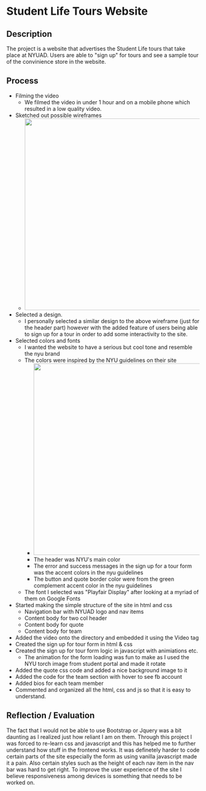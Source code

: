 # Student Life Tours Website
## Description
The project is a website that advertises the Student Life tours that take place at NYUAD. Users are able to "sign up" for tours and see a sample tour of the convinience store in the website.
## Process
* Filming the video
	* We filmed the video in under 1 hour and on a mobile phone which resulted in a low quality video.
* Sketched out possible wireframes
	* <img src="https://i.ibb.co/HVJnHRQ/image0.jpg" height="500" />
* Selected a design.
	* I personally selected a similar design to the above wireframe (just for the header part) however with the added feature of users being able to sign up for a tour in order to add some interactivity to the site.
* Selected colors and fonts
	* I wanted the website to have a serious but cool tone and resemble the nyu brand
	* The colors were inspired by the NYU guidelines on their site
		* <img src="https://i.ibb.co/frVWktR/Screen-Shot-2020-06-08-at-11-43-36-AM.png" width="500" />
		* The header was NYU's main color
		* The error and success messages in the sign up for a tour form was the accent colors in the nyu guidelines
		* The button and quote border color were from the green complement accent color in the nyu guidelines
	* The font I selected was "Playfair Display" after looking at a myriad of them on Google Fonts
* Started making the simple structure of the site in html and css
	* Navigation bar with NYUAD logo and nav items
	* Content body for two col header
	* Content body for quote
	* Content body for team
* Added the video onto the directory and embedded it using the Video tag
* Created the sign up for tour form in html & css
* Created the sign up for tour form logic in javascript with animiations etc.
	* The animation for the form loading was fun to make as I used the NYU torch image from student portal and made it rotate
* Added the quote css code and added a nice background image to it
* Added the code for the team section with hover to see fb account
* Added bios for each team member
* Commented and organized all the html, css and js so that it is easy to understand.

## Reflection / Evaluation
The fact that I would not be able to use Bootstrap or Jquery was a bit daunting as I realized just how reliant I am on them. Through this project I was forced to re-learn css and javascript and this has helped me to further understand how stuff in the frontend works. It was definetely harder to code certain parts of the site especially the form as using vanilla javascript made it a pain. Also certain styles such as the height of each nav item in the nav bar was hard to get right.
To improve the user experience of the site I believe responsiveness among devices is something that needs to be worked on.
